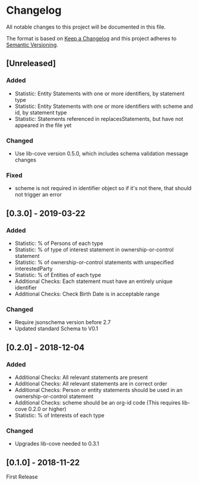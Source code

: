 # Changelog

All notable changes to this project will be documented in this file.

The format is based on [Keep a Changelog](http://keepachangelog.com/en/1.0.0/)
and this project adheres to [Semantic Versioning](http://semver.org/spec/v2.0.0.html).

## [Unreleased]

### Added

- Statistic: Entity Statements with one or more identifiers, by statement type
- Statistic: Entity Statements with one or more identifiers with scheme and id, by statement type
- Statistic: Statements referenced in replacesStatements, but have not appeared in the file yet

### Changed

- Use lib-cove version 0.5.0, which includes schema validation message changes

### Fixed

- scheme is not required in identifier object so if it's not there, that should not trigger an error

## [0.3.0] - 2019-03-22

### Added

- Statistic: % of Persons of each type
- Statistic: % of type of interest statement in ownership-or-control statement
- Statistic: % of ownership-or-control statements with unspecified interestedParty
- Statistic: % of Entities of each type
- Additional Checks: Each statement must have an entirely unique identifier
- Additional Checks: Check Birth Date is in acceptable range

### Changed

- Require jsonschema version before 2.7
- Updated standard Schema to V0.1

## [0.2.0] - 2018-12-04

### Added

- Additional Checks: All relevant statements are present
- Additional Checks: All relevant statements are in correct order
- Additional Checks: Person or entity statements should be used in an ownership-or-control statement
- Additional Checks: scheme should be an org-id code (This requires lib-cove 0.2.0 or higher)
- Statistic: % of Interests of each type

### Changed

- Upgrades lib-cove needed to 0.3.1

## [0.1.0] - 2018-11-22

First Release
